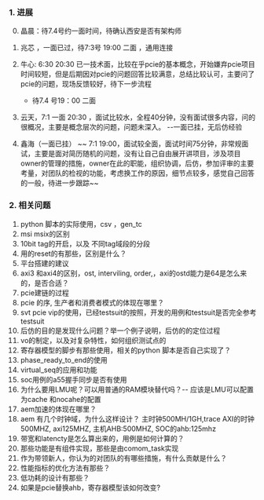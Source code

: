### 1. 进展
0. 晶晨：待7.4号约一面时间，待确认西安是否有架构师
1. 兆芯 ，一面已过，待7:3号 19:00 二面 ，通用连接
4. 牛心: 6:30 20:30 已一技术面，比较在乎pcie的基本概念，开始嫌弃pcie项目时间较短，但是后期因对pcie的问题回答比较满意，总结比较认可，主要问了pcie的问题，现场反馈较好，待下一步流程
   - 待7.4 号19：00  二面



2. 云天，7:1 一面 20:30 ，面试比较水，全程40分钟，没有面试很多内容，问的很概况，主要是概念层次的问题，问题未深入。 --一面已挂，无后仿经验

3. 鑫海（一面已挂）
~~ 7:1  19:00，面试较全面，面试时间75分钟，非常规面试，主要是面对简历随机的问题，没有让自己自由展开讲项目，涉及项目owner的管理的措施，owner在此的职能，组织协调，后仿，参加评审的主要考量，对团队的检视的功能，考虑换工作的原因，细节点较多，感觉自己回答的一般，待进一步跟踪~~

### 2. 相关问题
1. python 脚本的实际使用，csv ，gen_tc
2. msi msix的区别
3. 10bit tag的开启，以及 不同tag域段的分段
4. 用的reset的有那些，区别是什么？
5. 平台搭建的建议
6. axi3 和axi4的区别，ost, interviling, order,，axi的ostd能力是64是怎么来的，是否合适？
7. pcie建链的过程
8. pcie 的序, 生产者和消费者模式的体现在哪里？
9. svt pcie vip的使用，已经testsuit的按照，开发的用例和testsuit是否完全参考testsuit
10. 后仿的目的是发现什么问题？举一个例子说明，后仿的的定位过程
11. vo的制定，以及对复杂特性，如何组织测试点的
12. 寄存器模型的脚步有那些使用，相关的python 脚本是否自己实现了？
13. phase_ready_to_end的使用
14. virtual_seq的应用和功能
15. soc用例的a55握手同步是否有使用
16. 为什么要用LMU呢？可以用普通的RAM模块替代吗？-- 应该是LMU可以配置为cache 和nocahe的配置
17. aem加速的体现在哪里？
18. aem 有几个时钟域，为什么这样设计？ 主时钟500MH/1GH,trace AXI的时钟500MHZ,  axi125MHZ,  主机AHB:500MHZ, SOC的ahb:125mhz
19. 带宽和latencty是怎么算出来的，用例是如何计算的？
20. 那些功能是有组件实现，那些是由comom_task实现
21. 作为带领新人，你认为的对团队的有哪些措施，有什么贡献是什么？
22. 性能指标的优化方法有那些？
23. 低功耗的设计有那些？
24. 如果是pcie替换ahb，寄存器模型该如何改变?